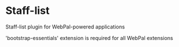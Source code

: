 Staff-list
==========

Staff-list plugin for WebPal-powered applications

'bootstrap-essentials' extension is required for all WebPal extensions